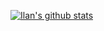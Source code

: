 [![Ilan's github stats](https://github-readme-stats.vercel.app/api?username=IlanLuci&show_icons=true&theme=dark)](https://github.com/anuraghazra/github-readme-stats)
